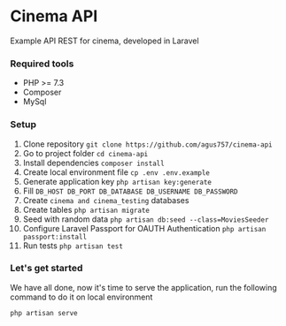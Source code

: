 # Cinema API
Example API REST for cinema, developed in Laravel
### Required tools
 - PHP >= 7.3
 - Composer
 - MySql
 ### Setup 
 1. Clone repository `git clone https://github.com/agus757/cinema-api`
 2. Go to project folder `cd cinema-api` 
 3. Install dependencies `composer install`
 4. Create local environment file `cp .env .env.example`
 5.  Generate application key `php artisan key:generate`
 6. Fill `DB_HOST DB_PORT DB_DATABASE DB_USERNAME DB_PASSWORD` 
 7. Create `cinema and cinema_testing` databases
 8. Create tables `php artisan migrate`
 9. Seed with random data `php artisan db:seed --class=MoviesSeeder`
 10. Configure Laravel Passport for OAUTH Authentication `php artisan passport:install`
 11. Run tests `php artisan test`

### Let's get started
We have all done, now it's time to serve the application, run the following command to do it on local environment 

    php artisan serve
